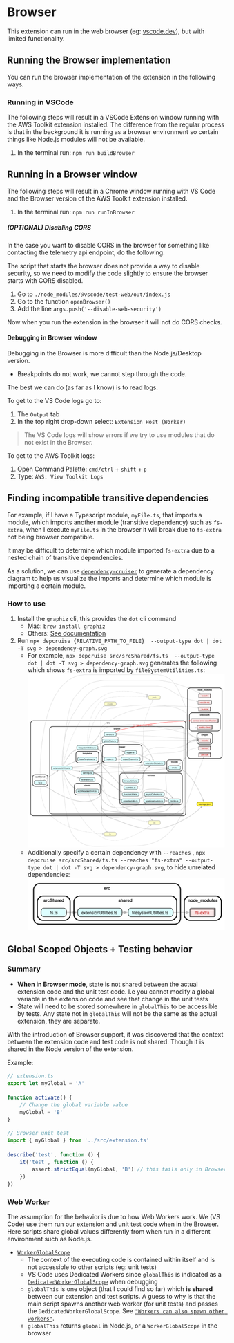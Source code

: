 # Browser

This extension can run in the web browser (eg: [vscode.dev](https://vscode.dev)), but with limited functionality.

## Running the Browser implementation

You can run the browser implementation of the extension in the following ways.

### Running in VSCode

The following steps will result in a VSCode Extension window running
with the AWS Toolkit extension installed.
The difference from the regular
process is that in the background it is running as a browser environment
so certain things like Node.js modules will not be available.

1. In the terminal run: `npm run buildBrowser`

## Running in a Browser window

The following steps will result in a Chrome window running with VS Code
and the Browser version of the AWS Toolkit extension installed.

1. In the terminal run: `npm run runInBrowser`

##### (OPTIONAL) Disabling CORS

In the case you want to disable CORS in the browser for something like
contacting the telemetry api endpoint, do the following.

The script that starts the browser does not provide a way to disable security,
so we need to modify the code slightly to ensure the browser starts with CORS disabled.

1. Go to `./node_modules/@vscode/test-web/out/index.js`
2. Go to the function `openBrowser()`
3. Add the line `args.push('--disable-web-security')`

Now when you run the extension in the browser it will not do CORS checks.

#### Debugging in Browser window

Debugging in the Browser is more difficult than the Node.js/Desktop
version.

-   Breakpoints do not work, we cannot step through the code.

The best we can do (as far as I know) is to read logs.

To get to the VS Code logs go to:

1. The `Output` tab
2. In the top right drop-down select: `Extension Host (Worker)`

> The VS Code logs will show errors if we try to use modules that do not exist in the Browser.

To get to the AWS Toolkit logs:

1. Open Command Palette: `cmd/ctrl` + `shift` + `p`
2. Type: `AWS: View Toolkit Logs`

## Finding incompatible transitive dependencies

For example, if I have a Typescript module, `myFile.ts`, that imports a module, which imports another module (transitive dependency) such as `fs-extra`,
when I execute `myFile.ts` in the browser it will break due to `fs-extra` not being browser compatible.

It may be difficult to determine which module imported `fs-extra` due to a nested chain of transitive dependencies.

As a solution, we can use [`dependency-cruiser`](https://www.npmjs.com/package/dependency-cruiser) to generate a dependency diagram
to help us visualize the imports and determine which module is importing a certain module.

### How to use

1. Install the `graphiz` cli, this provides the `dot` cli command
    - Mac: `brew install graphiz`
    - Others: [See documentation](https://www.graphviz.org/download/)
2. Run `npx depcruise {RELATIVE_PATH_TO_FILE}  --output-type dot | dot -T svg > dependency-graph.svg`
    - For example, `npx depcruise src/srcShared/fs.ts  --output-type dot | dot -T svg > dependency-graph.svg` generates the following which shows `fs-extra` is imported by `fileSystemUtilities.ts`:
      ![Dependency Graph](./images/dependency-graph.svg)
    - Additionally specify a certain dependency with `--reaches` , `npx depcruise src/srcShared/fs.ts --reaches "fs-extra" --output-type dot | dot -T svg > dependency-graph.svg`, to hide unrelated dependencies:
      ![Dependency Graph](./images/dependency-graph-small.svg)

## Global Scoped Objects + Testing behavior

### Summary

-   **When in Browser mode**, state is not shared between the actual extension code and the unit test code. I.e you cannot modify a global variable in the extension code and see that change in the unit tests
-   State will need to be stored somewhere in `globalThis` to be accessible by tests. Any state not in `globalThis` will not be the same as the actual extension, they are separate.

With the introduction of Browser support, it was discovered that the context between the extension code and test code is not shared.
Though it is shared in the Node version of the extension.

Example:

```typescript
// extension.ts
export let myGlobal = 'A'

function activate() {
    // Change the global variable value
    myGlobal = 'B'
}
```

```typescript
// Browser unit test
import { myGlobal } from '../src/extension.ts'

describe('test', function () {
    it('test', function () {
        assert.strictEqual(myGlobal, 'B') // this fails only in Browser, it is actually 'A'
    })
})
```

### Web Worker

The assumption for the behavior is due to how Web Workers work. We (VS Code) use them run our extension and unit test code when in the Browser. Here scripts share global values differently from when run in a different environment such as Node.js.

-   [`WorkerGlobalScope`](https://developer.mozilla.org/en-US/docs/Web/API/WorkerGlobalScope)
    -   The context of the executing code is contained within itself and is not accessible to other scripts (eg: unit tests)
    -   VS Code uses Dedicated Workers since `globalThis` is indicated as a [`DedicatedWorkerGlobalScope`](https://developer.mozilla.org/en-US/docs/Web/API/DedicatedWorkerGlobalScope) when debugging
    -   `globalThis` is one object (that I could find so far) which **is shared** between our extension and test scripts. A guess to why is that the main script spawns another web worker (for unit tests) and passes the `DedicatedWorkerGlobalScope`. See [`"Workers can also spawn other workers"`](https://developer.mozilla.org/en-US/docs/Web/API/Web_Workers_API/Functions_and_classes_available_to_workers).
    -   `globalThis` returns `global` in Node.js, or a `WorkerGlobalScope` in the browser
